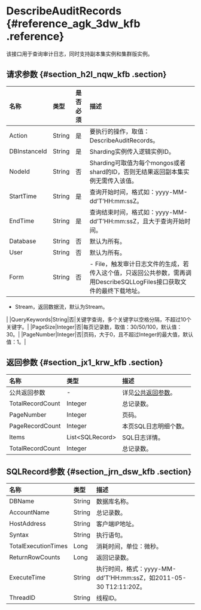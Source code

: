 # DescribeAuditRecords {#reference_agk_3dw_kfb .reference}

该接口用于查询审计日志，同时支持副本集实例和集群版实例。

## 请求参数 {#section_h2l_nqw_kfb .section}

|名称|类型|是否必须|描述|
|:-|:-|:---|:-|
|Action|String|是|要执行的操作，取值：DescribeAuditRecords。|
|DBInstanceId|String|是|Sharding实例传入逻辑实例ID。|
|NodeId|String|否|Sharding可取值为每个mongos或者shard的ID，否则无结果返回副本集实例无需传入该值。|
|StartTime|String|是|查询开始时间，格式如：yyyy-MM-dd’T’HH:mm:ssZ。|
|EndTime|String|是|查询结束时间，格式如：yyyy-MM-dd’T’HH:mm:ssZ，且大于查询开始时间。|
|Database|String|否|默认为所有。|
|User|String|否|默认为所有。|
|Form|String|否| -   File，触发审计日志文件的生成，若传入这个值，只返回公共参数，需再调用DescribeSQLLogFiles接口获取文件的最终下载地址。
-   Stream，返回数据流，默认为Stream。

 |
|QueryKeywords|String|否|关键字查询，多个关键字以空格分隔，不超过10个关键字。|
|PageSize|Integer|否|每页记录数，取值：30/50/100，默认值：30。|
|PageNumber|Integer|否|页码，大于0，且不超过Integer的最大值，默认值：1。|

## 返回参数 {#section_jx1_krw_kfb .section}

|名称|类型|描述|
|:-|:-|:-|
|公共返回参数|-|详见[公共返回参数](cn.zh-CN/API参考/公共参数.md#)。|
|TotalRecordCount|Integer|总记录数。|
|PageNumber|Integer|页码。|
|PageRecordCount|Integer|本页SQL日志明细个数。|
|Items|List<SQLRecord\>|SQL日志详情。|
|TotalRecordCount|Integer|总记录数。|

## SQLRecord参数 {#section_jrn_dsw_kfb .section}

|名称|类型|描述|
|:-|:-|:-|
|DBName|String|数据库名称。|
|AccountName|String|总记录数。|
|HostAddress|String|客户端IP地址。|
|Syntax|String|执行语句。|
|TotalExecutionTimes|Long|消耗时间，单位：微秒。|
|ReturnRowCounts|Long|返回记录数。|
|ExecuteTime|String|执行时间，格式：yyyy-MM-dd’T’HH:mm:ssZ，如2011-05-30 T12:11:20Z。|
|ThreadID|String|线程ID。|

